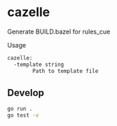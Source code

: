 # cazelle

Generate BUILD.bazel for rules_cue

Usage

```sh
cazelle:
  -template string
        Path to template file
```

## Develop

```sh
go run .
go test -v
```
